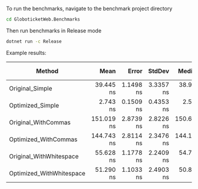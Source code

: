 
To run the benchmarks, navigate to the benchmark project directory

```sh
cd GloboticketWeb.Benchmarks
```

Then run benchmarks in Release mode

```sh
dotnet run -c Release
```

Example results:

| Method                   | Mean       | Error     | StdDev    | Median     |RRatio | RatioSD | Gen0   | Allocated | Alloc Ratio |
|------------------------- |-----------:|----------:|----------:|-----------:|------:|--------:|-------:|----------:|------------:|
| Original_Simple          |  39.445 ns | 1.1498 ns | 3.3357 ns |  38.948 ns |  1.01 |    0.12 | 0.0095 |     120 B |        1.00 |
| Optimized_Simple         |   2.743 ns | 0.1509 ns | 0.4353 ns |   2.562 ns |  0.07 |    0.01 |      - |         - |        0.00 |
| Original_WithCommas      | 151.019 ns | 2.8739 ns | 2.8226 ns | 150.633 ns |  3.85 |    0.32 | 0.0381 |     480 B |        4.00 |
| Optimized_WithCommas     | 144.743 ns | 2.8114 ns | 2.3476 ns | 144.149 ns |  3.69 |    0.30 | 0.0381 |     480 B |        4.00 |
| Original_WithWhitespace  |  55.628 ns | 1.1778 ns | 2.2409 ns |  54.798 ns |  1.42 |    0.13 | 0.0140 |     176 B |        1.47 |
| Optimized_WithWhitespace |  51.290 ns | 1.1033 ns | 2.4903 ns |  50.800 ns |  1.31 |    0.12 | 0.0121 |     152 B |        1.27 |